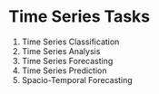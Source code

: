 # Time Series Tasks

1. Time Series Classification
2. Time Series Analysis
3. Time Series Forecasting
4. Time Series Prediction
5. Spacio-Temporal Forecasting
